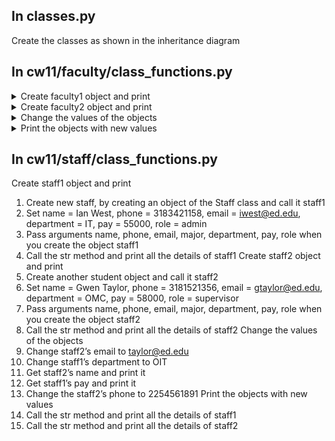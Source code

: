 ## In classes.py
Create the classes as shown in the inheritance diagram

## In cw11/faculty/class_functions.py

<details>
  <summary>Create faculty1 object and print</summary>
1.	Create new faculty, by creating an object of the Faculty class and call it faculty1
2.	Set name = Margaret Ruth, phone = 3182789456, email = mruth@ed.edu, department = BUS, pay = 45000, tenure = 9
3.	Pass arguments name, phone, email, department, pay, tenure when you create the object faculty1
4.	Call the str method and print all the details of faculty1
</details>

<details>
  <summary>Create faculty2 object and print</summary>
5.	Create another faculty object and call it faculty2
6.	Set name =Jeffrey Watson, phone = 3182159753, email = jwatson@ed.edu, department = HIST, pay = 46000, tenure = 12
7.	Pass arguments name, phone, email, department, pay, tenure when you create the object faculty2
8.	Call the str method and print all the details of faculty2
</details>

<details>
  <summary>Change the values of the objects</summary>
9.	Change faculty1’s email to ruth@ed.edu
10.	Change faculty2’s phone number to 3181258753
11.	Get faculty1’s name and print it
12.	Get faculty2’s pay and print it
13.	Change the faculty1’s tenure to 12
</details>

<details>
  <summary>Print the objects with new values</summary>
14.	Call the str method and print all the details of faculty1
15.	Call the str method and print all the details of faculty2
</details>

## In cw11/staff/class_functions.py

Create staff1 object and print
1.	Create new staff, by creating an object of the Staff class and call it staff1
2.	Set name = Ian West, phone = 3183421158, email = iwest@ed.edu, department = IT, pay = 55000, role = admin
3.	Pass arguments name, phone, email, major, department, pay, role when you create the object staff1
4.	Call the str method and print all the details of staff1
Create staff2 object and print
5.	Create another student object and call it staff2
6.	Set name = Gwen Taylor, phone = 3181521356, email = gtaylor@ed.edu, department = OMC, pay = 58000, role = supervisor
7.	Pass arguments name, phone, email, major, department, pay, role when you create the object staff2
8.	Call the str method and print all the details of staff2
Change the values of the objects
9.	Change staff2’s email to taylor@ed.edu
10.	Change staff1’s department to OIT
11.	Get staff2’s name and print it
12.	Get staff1’s pay and print it
13.	Change the staff2’s phone to 2254561891
Print the objects with new values
14.	Call the str method and print all the details of staff1
15.	Call the str method and print all the details of staff2
